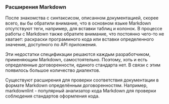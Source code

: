 ### Расширения Markdown
После знакомства с синтаксисом, описанном документацией, скорее всего, вы бы обратили внимание, что в основном языке Markdown отсутствуют теги, например, для вставки таблиц и колонок. В процессе работы с Markdown также обратите внимание, что постоянно чего-то не хватает: раскраски программного кода или вставки определенного значения, доступного по API приложения.

Эти недостатки спецификации решаются каждым разработчиком, применяющим Markdown, самостоятельно. Поэтому, хоть и есть определенные договоренности, единого стандарта нет. В связи с этим появилось большое количество диалектов.

Существуют расширения для проверки соответствия документации в формате Markdown определённым договоренностям. Например, markdownlint  - популярный анализатор кода Markdown для проверки соблюдения стандартов оформления кода.
